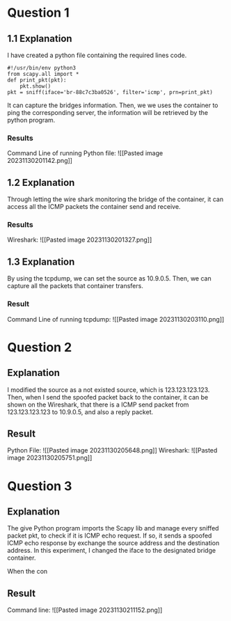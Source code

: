 # Question 1 
## 1.1 Explanation
I have created a python file containing the required lines code. 
```
#!/usr/bin/env python3
from scapy.all import *
def print_pkt(pkt):
    pkt.show()
pkt = sniff(iface='br-88c7c3ba0526', filter='icmp', prn=print_pkt)

```
It can capture the bridges information. Then, we we uses the container to ping the corresponding server, the information will be retrieved by the python program. 
### Results
Command Line of running Python file: 
![[Pasted image 20231130201142.png]]
## 1.2 Explanation
Through letting the wire shark monitoring the bridge of the container, it can access all the ICMP packets the container send and receive. 

### Results
Wireshark: 
![[Pasted image 20231130201327.png]]
## 1.3 Explanation
By using the tcpdump, we can set the source as 10.9.0.5. Then, we can capture all the packets that container transfers. 
### Result
Command Line of running tcpdump: 
![[Pasted image 20231130203110.png]]

# Question 2
## Explanation
I modified the source as a not existed source, which is 123.123.123.123. Then, when I send the spoofed packet back to the container, it can be shown on the Wireshark, that there is a ICMP send packet from 123.123.123.123 to 10.9.0.5, and also a reply packet. 
## Result
Python File: 
![[Pasted image 20231130205648.png]]
Wireshark: 
![[Pasted image 20231130205751.png]]
# Question 3
## Explanation
The give Python program imports the Scapy lib and manage every sniffed packet pkt, to check if it is ICMP echo request. If so, it sends a spoofed ICMP echo response by exchange  the source address and the destination address. 
In this experiment, I changed the iface to the designated bridge container. 

When the con
## Result
Command line: 
![[Pasted image 20231130211152.png]]